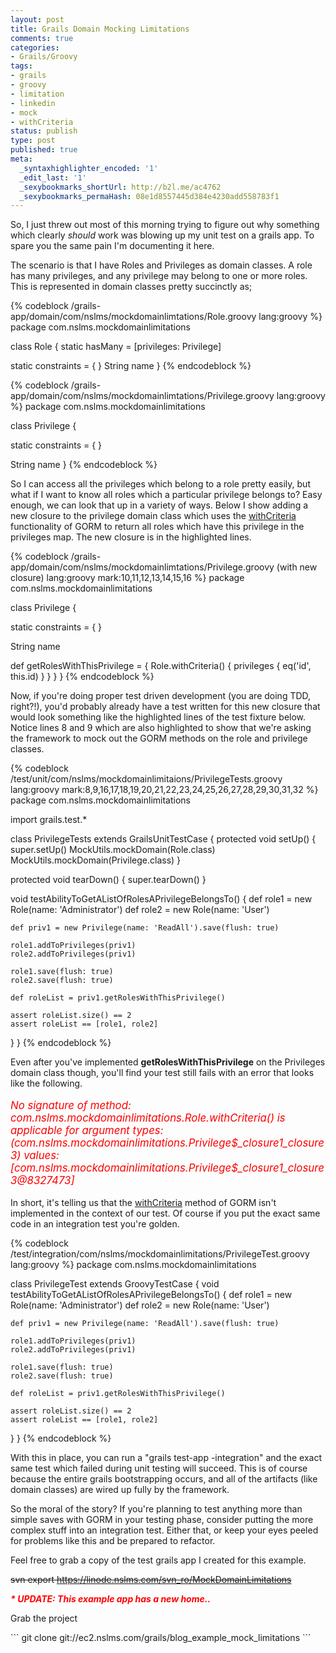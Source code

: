 ```yaml
---
layout: post
title: Grails Domain Mocking Limitations
comments: true
categories:
- Grails/Groovy
tags:
- grails
- groovy
- limitation
- linkedin
- mock
- withCriteria
status: publish
type: post
published: true
meta:
  _syntaxhighlighter_encoded: '1'
  _edit_last: '1'
  _sexybookmarks_shortUrl: http://b2l.me/ac4762
  _sexybookmarks_permaHash: 08e1d8557445d384e4230add558783f1
---
```

So, I just threw out most of this morning trying to figure out why something which clearly <em>should</em> work was blowing up my unit test on a grails app.  To spare you the same pain I'm documenting it here.

The scenario is that I have Roles and Privileges as domain classes.  A role has many privileges, and any privilege may belong to one or more roles.  This is represented in domain classes pretty succinctly as;

{% codeblock /grails-app/domain/com/nslms/mockdomainlimtations/Role.groovy lang:groovy %}
package com.nslms.mockdomainlimitations

class Role {
  static hasMany = [privileges: Privilege]

  static constraints = {
  }
  String name
}
{% endcodeblock %}


{% codeblock /grails-app/domain/com/nslms/mockdomainlimtations/Privilege.groovy lang:groovy %}
package com.nslms.mockdomainlimitations

class Privilege {

  static constraints = {
  }

  String name
}
{% endcodeblock %}


So I can access all the privileges which belong to a role pretty easily, but what if I want to know all roles which a particular privilege belongs to?  Easy enough, we can look that up in a variety of ways.  Below I show adding a new closure to the privilege domain class which uses the <a href="http://grails.org/doc/latest/ref/Domain%20Classes/withCriteria.html">withCriteria</a> functionality of GORM to return all roles which have this privilege in the privileges map.  The new closure is in the highlighted lines.

{% codeblock /grails-app/domain/com/nslms/mockdomainlimtations/Privilege.groovy (with new closure) lang:groovy mark:10,11,12,13,14,15,16 %}
package com.nslms.mockdomainlimitations

class Privilege {

  static constraints = {
  }

  String name

  def getRolesWithThisPrivilege = {
    Role.withCriteria() {
      privileges {
        eq('id', this.id)
      }
    }
  }
}
{% endcodeblock %}


Now, if you're doing proper test driven development (you are doing TDD, right?!), you'd probably already have a test written for this new closure that would look something like the highlighted lines of the test fixture below.  Notice lines 8 and 9 which are also highlighted to show that we're asking the framework to mock out the GORM methods on the role and privilege classes.

{% codeblock /test/unit/com/nslms/mockdomainlimitaions/PrivilegeTests.groovy lang:groovy mark:8,9,16,17,18,19,20,21,22,23,24,25,26,27,28,29,30,31,32 %}
package com.nslms.mockdomainlimitations

import grails.test.*

class PrivilegeTests extends GrailsUnitTestCase {
  protected void setUp() {
    super.setUp()
    MockUtils.mockDomain(Role.class)
    MockUtils.mockDomain(Privilege.class)
  }

  protected void tearDown() {
    super.tearDown()
  }

  void testAbilityToGetAListOfRolesAPrivilegeBelongsTo() {
    def role1 = new Role(name: 'Administrator')
    def role2 = new Role(name: 'User')

    def priv1 = new Privilege(name: 'ReadAll').save(flush: true)

    role1.addToPrivileges(priv1)
    role2.addToPrivileges(priv1)

    role1.save(flush: true)
    role2.save(flush: true)

    def roleList = priv1.getRolesWithThisPrivilege()

    assert roleList.size() == 2
    assert roleList == [role1, role2]
  }
}
{% endcodeblock %}


Even after you've implemented <strong>getRolesWithThisPrivilege</strong> on the Privileges domain class though, you'll find your test still fails with an error that looks like the following.

<p style="font-size: larger; font-style: italic; color: red;">No signature of method: com.nslms.mockdomainlimitations.Role.withCriteria() is applicable for argument types: (com.nslms.mockdomainlimitations.Privilege$_closure1_closure3) values: [com.nslms.mockdomainlimitations.Privilege$_closure1_closure3@8327473]</p>

In short, it's telling us that the <a href="http://grails.org/doc/latest/ref/Domain%20Classes/withCriteria.html">withCriteria</a> method of GORM isn't implemented in the context of our test.  Of course if you put the exact same code in an integration test you're golden.

{% codeblock /test/integration/com/nslms/mockdomainlimitations/PrivilegeTest.groovy lang:groovy %}
package com.nslms.mockdomainlimitations

class PrivilegeTest extends GroovyTestCase {
  void testAbilityToGetAListOfRolesAPrivilegeBelongsTo() {
    def role1 = new Role(name: 'Administrator')
    def role2 = new Role(name: 'User')

    def priv1 = new Privilege(name: 'ReadAll').save(flush: true)

    role1.addToPrivileges(priv1)
    role2.addToPrivileges(priv1)

    role1.save(flush: true)
    role2.save(flush: true)

    def roleList = priv1.getRolesWithThisPrivilege()

    assert roleList.size() == 2
    assert roleList == [role1, role2]
  }
}
{% endcodeblock %}


With this in place, you can run a "grails test-app -integration" and the exact same test which failed during unit testing will succeed.  This is of course because the entire grails bootstrapping occurs, and all of the artifacts (like domain classes) are wired up fully by the framework.

So the moral of the story?  If you're planning to test anything more than simple saves with GORM in your testing phase, consider putting the more complex stuff into an integration test.  Either that, or keep your eyes peeled for problems like this and be prepared to refactor.

Feel free to grab a copy of the test grails app I created for this example.

<del datetime="2010-12-26T23:15:20+00:00">svn export https://linode.nslms.com/svn_ro/MockDomainLimitations</del>

<em><strong><span style="color: #ff0000;">* UPDATE: This example app has a new home..</span></strong></em>
<p>Grab the project</p>
```
git clone git://ec2.nslms.com/grails/blog_example_mock_limitations
```

